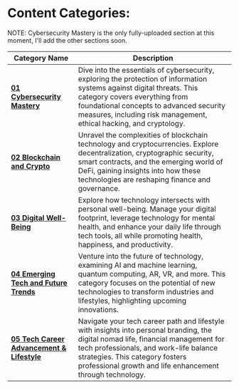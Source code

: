 # Content Categories:

NOTE: Cybersecurity Mastery is the only fully-uploaded section at this moment, I'll add the other sections soon.

| **Category Name**                              | **Description**                                                                                                                                                                                                                                                              |
| ---------------------------------------------- | ---------------------------------------------------------------------------------------------------------------------------------------------------------------------------------------------------------------------------------------------------------------------------- |
| **[01 Cybersecurity Mastery](https://github.com/nottherealtar/CyberSec-Mastery-Guide/blob/main/00%20Home%20MOC.md)**               | Dive into the essentials of cybersecurity, exploring the protection of information systems against digital threats. This category covers everything from foundational concepts to advanced security measures, including risk management, ethical hacking, and cryptology.    |
| **[02 Blockchain and Crypto](https://github.com/nottherealtar/CyberSec-Mastery-Guide/blob/main/02%20Blockchain%20and%20Crypto.md)**               | Unravel the complexities of blockchain technology and cryptocurrencies. Explore decentralization, cryptographic security, smart contracts, and the emerging world of DeFi, gaining insights into how these technologies are reshaping finance and governance.                |
| **[03 Digital Well-Being](https://github.com/nottherealtar/CyberSec-Mastery-Guide/blob/main/03%20Digital%20Well-Being.md)**                  | Explore how technology intersects with personal well-being. Manage your digital footprint, leverage technology for mental health, and enhance your daily life through tech tools, all while promoting health, happiness, and productivity.                                   |
| **[04 Emerging Tech and Future Trends](https://github.com/nottherealtar/CyberSec-Mastery-Guide/blob/main/04%20Emerging%20Tech%20and%20Future%20Trends.md)**     | Venture into the future of technology, examining AI and machine learning, quantum computing, AR, VR, and more. This category focuses on the potential of new technologies to transform industries and lifestyles, highlighting upcoming innovations.                         |
| **[05 Tech Career Advancement & Lifestyle](https://github.com/nottherealtar/CyberSec-Mastery-Guide/blob/main/05%20Tech%20Career%20Advancement%20%26%20Lifestyle.md)** | Navigate your tech career path and lifestyle with insights into personal branding, the digital nomad life, financial management for tech professionals, and work-life balance strategies. This category fosters professional growth and life enhancement through technology. |
